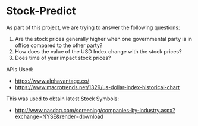 # Stock-Predict

As part of this project, we are trying to answer the following questions:
1) Are the stock prices generally higher when one governmental party is in office compared to the other party?
2) How does the value of the USD Index change with the stock prices?
3) Does time of year impact stock prices?

APIs Used:
- https://www.alphavantage.co/
- https://www.macrotrends.net/1329/us-dollar-index-historical-chart

This was used to obtain latest Stock Symbols:
- http://www.nasdaq.com/screening/companies-by-industry.aspx?exchange=NYSE&render=download

